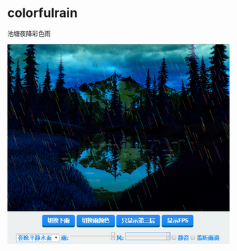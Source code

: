 # colorfulrain
池塘夜降彩色雨

![login][123]

 [123]: https://raw.githubusercontent.com/ChuckIsReady/colorfulrain/master/screenshot.jpg

